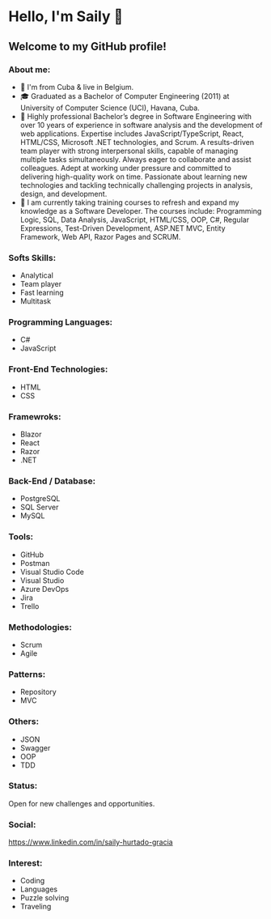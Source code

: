 # Hello, I'm Saily 👋

## Welcome to my GitHub profile! 

### About me:
- 🏡   I'm from Cuba & live in Belgium.
- 🎓   Graduated as a Bachelor of Computer Engineering (2011) at University of Computer Science (UCI), Havana, Cuba.
- 💁   Highly professional Bachelor’s degree in Software Engineering with over 10 years of experience in software analysis and the development of web applications. Expertise includes JavaScript/TypeScript, React, HTML/CSS, Microsoft .NET technologies, and Scrum.
        A results-driven team player with strong interpersonal skills, capable of managing multiple tasks simultaneously. Always eager to collaborate and assist colleagues. Adept at working under pressure and committed to delivering high-quality work on time.
        Passionate about learning new technologies and tackling technically challenging projects in analysis, design, and development.
- 🌱   I am currently taking training courses to refresh and expand my knowledge as a Software Developer.
        The courses include: Programming Logic, SQL, Data Analysis, JavaScript, HTML/CSS, OOP, C#, Regular Expressions, Test-Driven Development, ASP.NET MVC, Entity Framework, Web API, Razor Pages and SCRUM.

### Softs Skills:
- Analytical
- Team player
- Fast learning
- Multitask

### Programming Languages:         
- C#
- JavaScript

### Front-End Technologies:
- HTML
- CSS

### Framewroks:
- Blazor
- React
- Razor
- .NET

### Back-End / Database:
- PostgreSQL
- SQL Server
- MySQL

### Tools:
- GitHub
- Postman
- Visual Studio Code
- Visual Studio
- Azure DevOps
- Jira
- Trello
  
### Methodologies: 
- Scrum
- Agile

### Patterns:  
- Repository
- MVC
  
### Others:
- JSON
- Swagger
- OOP 
- TDD

### Status:
Open for new challenges and opportunities.

### Social:
https://www.linkedin.com/in/saily-hurtado-gracia

### Interest:
- Coding
- Languages
- Puzzle solving
- Traveling

